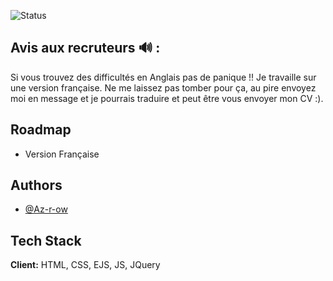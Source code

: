 ![Status](https://img.shields.io/website?down_color=red&down_message=Down&style=for-the-badge&up_color=green&up_message=Up&url=https%3A%2F%2Faz-r-ow.xyz)


## Avis aux recruteurs 🔊 :

Si vous trouvez des difficultés en Anglais pas de panique !! Je travaille sur une version française. Ne me laissez pas tomber pour ça, au pire envoyez moi en message et je pourrais traduire et peut être vous envoyer mon CV :). 
## Roadmap

- Version Française


## Authors

- [@Az-r-ow](https://www.github.com/Az-r-ow)


## Tech Stack

**Client:** HTML, CSS, EJS, JS, JQuery



